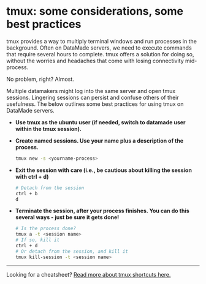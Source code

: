 # tmux: some considerations, some best practices

tmux provides a way to multiply terminal windows and run processes in the background. Often on DataMade servers, we need to execute commands that require several hours to complete. tmux offers a solution for doing so, without the worries and headaches that come with losing connectivity mid-process. 

No problem, right? Almost.

Multiple datamakers might log into the same server and open tmux sessions. Lingering sessions can persist and confuse others of their usefulness. The below outlines some best practices for using tmux on DataMade servers.

* **Use tmux as the ubuntu user (if needed, switch to datamade user within the tmux session).**

* **Create named sessions. Use your name plus a description of the process.**

  ```bash
  tmux new -s <yourname-process>
  ``` 

* **Exit the session with care (i.e., be cautious about killing the session with ctrl +  d)**

  ```bash
  # Detach from the session
  ctrl + b
  d
  ```

* **Terminate the session, after your process finishes. You can do this several ways - just be sure it gets done!**

  ```bash
  # Is the process done?
  tmux a -t <session name>
  # If so, kill it
  ctrl + d
  # Or detach from the session, and kill it
  tmux kill-session -t <session name>
  ```

----

Looking for a cheatsheet? [Read more about tmux shortcuts here.](https://gist.github.com/MohamedAlaa/2961058)